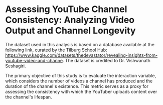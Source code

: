 # Assessing YouTube Channel Consistency: Analyzing Video Output and Channel Longevity
The dataset used in this analysis is based on a database available at the following link, curated by the Tilburg School Hub: https://www.kaggle.com/datasets/thedevastator/revealing-insights-from-youtube-video-and-channe. The dataset is credited to Dr. Vishwanath Seshagiri.

The primary objective of this study is to evaluate the interaction variable, which considers the number of videos a channel has produced and the duration of the channel's existence. This metric serves as a proxy for assessing the consistency with which the YouTuber uploads content over the channel's lifespan.
